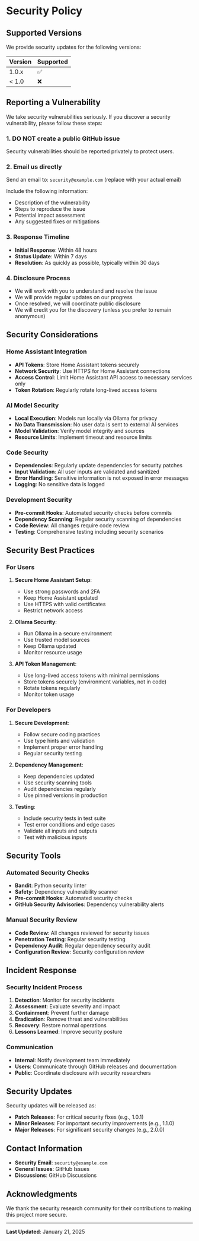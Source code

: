 # Security Policy

## Supported Versions

We provide security updates for the following versions:

| Version | Supported          |
| ------- | ------------------ |
| 1.0.x   | :white_check_mark: |
| < 1.0   | :x:                |

## Reporting a Vulnerability

We take security vulnerabilities seriously. If you discover a security vulnerability, please follow these steps:

### 1. **DO NOT** create a public GitHub issue

Security vulnerabilities should be reported privately to protect users.

### 2. Email us directly

Send an email to: `security@example.com` (replace with your actual email)

Include the following information:
- Description of the vulnerability
- Steps to reproduce the issue
- Potential impact assessment
- Any suggested fixes or mitigations

### 3. Response Timeline

- **Initial Response**: Within 48 hours
- **Status Update**: Within 7 days
- **Resolution**: As quickly as possible, typically within 30 days

### 4. Disclosure Process

- We will work with you to understand and resolve the issue
- We will provide regular updates on our progress
- Once resolved, we will coordinate public disclosure
- We will credit you for the discovery (unless you prefer to remain anonymous)

## Security Considerations

### Home Assistant Integration

- **API Tokens**: Store Home Assistant tokens securely
- **Network Security**: Use HTTPS for Home Assistant connections
- **Access Control**: Limit Home Assistant API access to necessary services only
- **Token Rotation**: Regularly rotate long-lived access tokens

### AI Model Security

- **Local Execution**: Models run locally via Ollama for privacy
- **No Data Transmission**: No user data is sent to external AI services
- **Model Validation**: Verify model integrity and sources
- **Resource Limits**: Implement timeout and resource limits

### Code Security

- **Dependencies**: Regularly update dependencies for security patches
- **Input Validation**: All user inputs are validated and sanitized
- **Error Handling**: Sensitive information is not exposed in error messages
- **Logging**: No sensitive data is logged

### Development Security

- **Pre-commit Hooks**: Automated security checks before commits
- **Dependency Scanning**: Regular security scanning of dependencies
- **Code Review**: All changes require code review
- **Testing**: Comprehensive testing including security scenarios

## Security Best Practices

### For Users

1. **Secure Home Assistant Setup**:
   - Use strong passwords and 2FA
   - Keep Home Assistant updated
   - Use HTTPS with valid certificates
   - Restrict network access

2. **Ollama Security**:
   - Run Ollama in a secure environment
   - Use trusted model sources
   - Keep Ollama updated
   - Monitor resource usage

3. **API Token Management**:
   - Use long-lived access tokens with minimal permissions
   - Store tokens securely (environment variables, not in code)
   - Rotate tokens regularly
   - Monitor token usage

### For Developers

1. **Secure Development**:
   - Follow secure coding practices
   - Use type hints and validation
   - Implement proper error handling
   - Regular security testing

2. **Dependency Management**:
   - Keep dependencies updated
   - Use security scanning tools
   - Audit dependencies regularly
   - Use pinned versions in production

3. **Testing**:
   - Include security tests in test suite
   - Test error conditions and edge cases
   - Validate all inputs and outputs
   - Test with malicious inputs

## Security Tools

### Automated Security Checks

- **Bandit**: Python security linter
- **Safety**: Dependency vulnerability scanner
- **Pre-commit Hooks**: Automated security checks
- **GitHub Security Advisories**: Dependency vulnerability alerts

### Manual Security Review

- **Code Review**: All changes reviewed for security issues
- **Penetration Testing**: Regular security testing
- **Dependency Audit**: Regular dependency security audit
- **Configuration Review**: Security configuration review

## Incident Response

### Security Incident Process

1. **Detection**: Monitor for security incidents
2. **Assessment**: Evaluate severity and impact
3. **Containment**: Prevent further damage
4. **Eradication**: Remove threat and vulnerabilities
5. **Recovery**: Restore normal operations
6. **Lessons Learned**: Improve security posture

### Communication

- **Internal**: Notify development team immediately
- **Users**: Communicate through GitHub releases and documentation
- **Public**: Coordinate disclosure with security researchers

## Security Updates

Security updates will be released as:
- **Patch Releases**: For critical security fixes (e.g., 1.0.1)
- **Minor Releases**: For important security improvements (e.g., 1.1.0)
- **Major Releases**: For significant security changes (e.g., 2.0.0)

## Contact Information

- **Security Email**: `security@example.com`
- **General Issues**: GitHub Issues
- **Discussions**: GitHub Discussions

## Acknowledgments

We thank the security research community for their contributions to making this project more secure.

---

**Last Updated**: January 21, 2025
